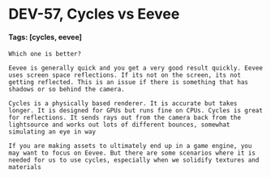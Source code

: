 # DEV-57, Cycles vs Eevee
#### Tags: [cycles, eevee]

    Which one is better?

    Eevee is generally quick and you get a very good result quickly. Eevee uses screen space reflections. If its not on the screen, its not getting reflected. This is an issue if there is something that has shadows or so behind the camera.
    
    Cycles is a physically based renderer. It is accurate but takes longer. It is designed for GPUs but runs fine on CPUs. Cycles is great for reflections. It sends rays out from the camera back from the lightsource and works out lots of different bounces, somewhat simulating an eye in way

    If you are making assets to ultimately end up in a game engine, you may want to focus on Eevee. But there are some scenarios where it is needed for us to use cycles, especially when we solidify textures and materials
